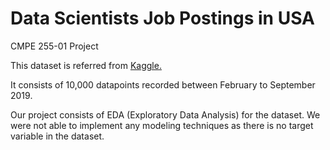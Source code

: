 # Data Scientists Job Postings in USA
CMPE 255-01 Project

This dataset is referred from [Kaggle.](https://www.kaggle.com/jobspikr/data-scientist-job-postings-from-the-usa)

It consists of 10,000 datapoints recorded between February to September 2019.

Our project consists of EDA (Exploratory Data Analysis) for the dataset.
We were not able to implement any modeling techniques as there is no target variable in the dataset. 
